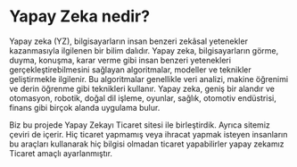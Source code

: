 # Yapay Zeka nedir?


Yapay zeka (YZ), bilgisayarların insan benzeri zekâsal yetenekler kazanmasıyla ilgilenen bir bilim dalıdır. Yapay zeka, bilgisayarların görme, duyma, konuşma, karar verme gibi insan benzeri yetenekleri gerçekleştirebilmesini sağlayan algoritmalar, modeller ve teknikler geliştirmekle ilgilenir. Bu algoritmalar genellikle veri analizi, makine öğrenimi ve derin öğrenme gibi teknikleri kullanır. Yapay zeka, geniş bir alandır ve otomasyon, robotik, doğal dil işleme, oyunlar, sağlık, otomotiv endüstrisi, finans gibi birçok alanda uygulama bulur.

<p>Biz bu projede Yapay Zekayı Ticaret sitesi ile birleştirdik. Ayrıca sitemiz çeviri de içerir. Hiç ticaret yapmamış veya ihracat yapmak isteyen insanların
bu araçları kullanarak hiç bilgisi olmadan ticaret yapabilirler yapay zekamız Ticaret amaçlı ayarlanmıştır.</p>

